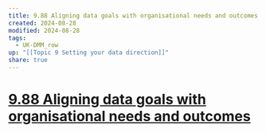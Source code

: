 ```yaml
---
title: 9.88 Aligning data goals with organisational needs and outcomes
created: 2024-08-28
modified: 2024-08-28
tags:
  - UK-DMM_row
up: "[[Topic 9 Setting your data direction]]"
share: true
---
```

# [9.88 Aligning data goals with organisational needs and outcomes](9.88%20Aligning%20data%20goals%20with%20organisational%20needs%20and%20outcomes.md)

